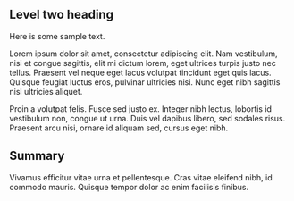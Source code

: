 ## Level two heading
Here is some sample text.

Lorem ipsum dolor sit amet, consectetur adipiscing elit. 
Nam vestibulum, nisi et congue sagittis, elit mi dictum lorem, 
eget ultrices turpis justo nec tellus. Praesent vel neque eget 
lacus volutpat tincidunt eget quis lacus. Quisque feugiat luctus eros, 
pulvinar ultricies nisi. Nunc eget nibh sagittis nisl ultricies aliquet. 

Proin a volutpat felis. Fusce sed justo ex. 
Integer nibh lectus, lobortis id vestibulum non, congue ut urna. 
Duis vel dapibus libero, sed sodales risus. 
Praesent arcu nisi, ornare id aliquam sed, cursus eget nibh. 

## Summary
Vivamus efficitur vitae urna et pellentesque. 
Cras vitae eleifend nibh, id commodo mauris. 
Quisque tempor dolor ac enim facilisis finibus.
